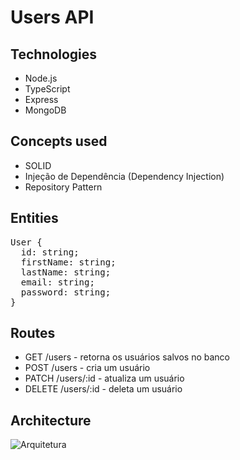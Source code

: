 # Users API

## Technologies

- Node.js
- TypeScript
- Express
- MongoDB

## Concepts used

- SOLID
- Injeção de Dependência (Dependency Injection)
- Repository Pattern

## Entities

<pre>
User {
  id: string;
  firstName: string;
  lastName: string;
  email: string;
  password: string;
}</pre>

## Routes

- GET /users - retorna os usuários salvos no banco
- POST /users - cria um usuário
- PATCH /users/:id - atualiza um usuário
- DELETE /users/:id - deleta um usuário

## Architecture

![Arquitetura](https://imgur.com/k5mXFoZ.png)
